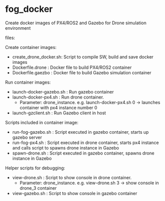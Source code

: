 # fog_docker
Create docker images of PX4/ROS2 and Gazebo for Drone simulation environment

files:

Create container images:
* create_drone_docker.sh: Script to compile SW, build and save docker images
* Dockerfile.drone : Docker file to build PX4/ROS2 container
* Dockerfile.gaezbo : Docker file to build Gazebo simulation container

Run container images:
* launch-docker-gazebo.sh : Run gazebo container
* launch-docker-px4.sh : Run drone container.
  * Parameter: drone_instance. e.g. launch-docker-px4.sh 0  -> launches container with px4 instance number 0
* launch-gzclient.sh : Run Gazebo client in host
  
Scripts included in container image:
* run-fog-gazebo.sh : Script executed in gazebo container, starts up gazebo server
* run-fog-px4.sh : Script executed in drone container, starts px4 instance and calls script to spawns drone instance in Gazebo
* spawn-drone.sh : Script executed in gazebo container, spawns drone instance in Gazebo

Helper scripts for debugging:
* view-drone.sh : Script to show console in drone container.
  * Parameter: drone_instance. e.g. view-drone.sh 3   -> show console in drone_3 container
* view-gazebo.sh : Script to show console in gazebo container


